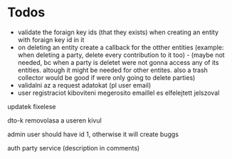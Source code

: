 # Todos
 - validate the foraign key ids (that they exists) when creating an entity with foraign key id in it
 - on deleting an entity create a callback for the otther entities (example: when deleting a party, delete every contribution to it too) - (maybe not needed, bc when a party is deletet were not gonna access any of its entities. altough it might be needed for other entites. also a trash collector would be good if were only going to delete parties)
 - validalni az a request adatokat (pl user email)
 - user registraciot kiboviteni megerosito emaillel es elfelejtett jelszoval


updatek fixelese

dto-k removolasa a useren kivul

admin user should have id 1, otherwise it will create buggs

auth party service (description in comments)